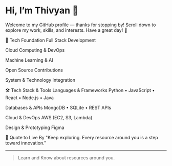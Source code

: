 # Hi, I’m Thivyan 👋
Welcome to my GitHub profile — thanks for stopping by! Scroll down to explore my work, skills, and interests. Have a great day! 🚀

🔧 Tech Foundation
Full Stack Development

Cloud Computing & DevOps

Machine Learning & AI

Open Source Contributions

System & Technology Integration

🛠️ Tech Stack & Tools
Languages & Frameworks
Python • JavaScript • React • Node.js • Java

Databases & APIs
MongoDB • SQLite • REST APIs

Cloud & DevOps
AWS (EC2, S3, Lambda)

Design & Prototyping
Figma

📌 Quote to Live By
"Keep exploring. Every resource around you is a step toward innovation."


---

> Learn and Know about resources around you.
